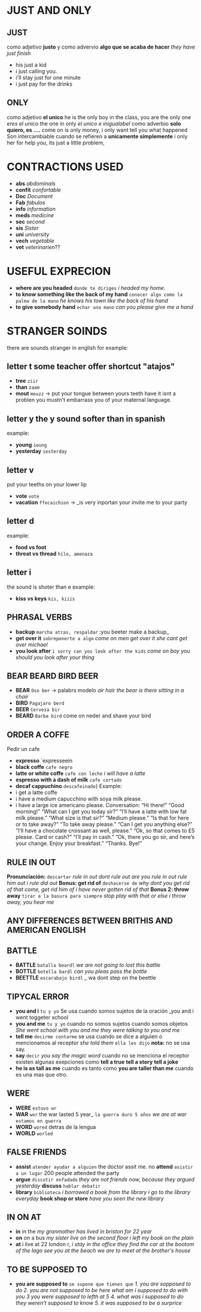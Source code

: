 # JUST AND ONLY
## JUST
como adjetivo **justo** y como advervio **algo que se acaba de hacer** _they have just finish_ 
* his just a kid
* i just calling you.
* i'll stay just for one minute
* i just pay for the drinks
## ONLY
como adjetivo **el unico** he is the only boy in the class, you are the only one _eres el unico_ the one in only _el unico e inigualabel_
como adverbio **solo quiero, es ....** come on is only money, i only want tell you what happened
Son intercambiable cuando se refieren a **unicamente simplemente**  i only her for help you, its just a little problem, 

# CONTRACTIONS USED
* **abs** _abdominals_
* **confit** _confortable_
* **Doc** _Document_ 
* **Fab** _fabulos_
* **info** _information_
* **meds** _medicine_
* **sec** _second_
* **sis** _Sister_
* **uni** _university_
* **vech** _vegetable_
* **vet** _veterinarien_??

# USEFUL EXPRECION
* **where are you headed** `donde te diriges` _i headed my home_.
* **to know something like the back of my hand** `conocer algo como la palma de la mano` _he knows his town like the back of his hand_
* **to give somebody hand** `echar una mano` _can you please give me a hand_

# STRANGER SOINDS
there are sounds stranger in english for example:
## letter t some teacher offer shortcut "atajos" 
* **tree** `ziir`
* **than** `zaam`
* **mout** `mouzz` -> put your tongue between yours teeth
have it isnt a problen you mustn't embarrass you of your maternal language.
## letter y the y sound softer than in spanish
example:
* **young** `ioung`
* **yesterday** `iesterday`
## letter v 
put your teeths on your lower lip
* **vote** `vote`
* **vacation** `ffecaichion` -> _is very inportan your invite me to your party
## letter d 
example:
* **food vs foot** 
* **threat vs thread** `hilo, amenaza`
## letter i
the sound is shoter than e
example:
* **kiss vs keys** `kis, kiiis`

## PHRASAL VERBS
* **backup** `marcha atras, respaldar` :you beeter make a backup_
* **get over it** `sobreponerte a algo` _come on men get over it  she cant get over michael_
* **you look after** `i sorry can you look after the kids` _come on boy you should you look after your thing_  

## BEAR BEARD BIRD BEER
* **BEAR** `Oso ber` -> palabrs modelo _air_ _hair_ _the bear is there sitting in a chair_
* **BIRD** `Pagajaro berd`
* **BEER** `Cerveza bir` 
* **BEARD** `Barba bird` come on neder and shave your bird 

## ORDER A COFFE
Pedir un cafe
* **expresso** `expresseein
* **black coffe** `cafe negro`
* **latte or white coffe** `cafe con leche` _i will have a latte_
* **espresso with a dash of milk** `cafe cortado`
* **decaf cappuchino** `descafeinado`}
Example:
* i get a latte coffe
* i have a medium capucchino with soya milk  please.
* i have a large ice americano please.
Conversation:
    “Hi there!” “Good morning!” “What can I get you today sir?” “I’ll have a latte with low fat milk please.” “What size is that sir?” “Medium please.” “Is that for here or to take away?” “To take away please.” “Can I get you anything else?” “I’ll have a chocolate croissant as well, please.” “Ok, so that comes to £5 please. Card or cash?” “I’ll pay in cash.” “Ok, there you go sir, and here’s your change. Enjoy your breakfast.” “Thanks. Bye!”

## RULE IN OUT
**Pronunciación:** `descartar` _rule in out_ _dont rule out_ _are you rule in out_ _rule him out_ _i rule did out_
**Bonus: get rid of** `deshacerse de` _why dont you get rid of that_ _come, get rid him of_ _i have never gotten rid of that_
**Bonus 2: throw away** `tirar a la basura para siempre` _stop play with that or else i throw away, you hear me_ 

## ANY DIFFERENCES BETWEEN BRITHIS AND AMERICAN ENGLISH
## BATTLE
* **BATTLE** `batalla beardl` _we are not going to lost this battle_
* **BOTTLE** `botella bardl` _can you pleas pass the bottle_
* **BEETTLE** `escarabajo birdl` _ wa dont step on the beettle

## TIPYCAL ERROR
* **you and i** `tu y yo` Se usa cuando somos sujetos de la oración _you and i went toggeter school
* **you and me** `tu y yo` cuando no somos sujetos cuando somos objetos _She went school with you and me_ _they were talking to you and me_ 
* **tell me** `decirme contarme` se usa cuando se dice a alguien o mencionamos al receptor _she told them_ `ella les dijo` **nota:** no se usa say.
* **say** `decir` _you say the magic word_ cuando no se menciona el receptor existen algunas exepciones como **tell a true** **tell a story** **tell a joke**
* **he is as tall as me** cuando es tanto como **you are taller than me** cuando es una mas que otro.

## WERE
* **WERE** `estuvo wr`
* **WAR** `wor` the war lasted 5 year_ `la guerra duro 5 años` _we are at war_ `estamos en guerra`
* **WORD** `wored` detras de la lengua 
* **WORLD** `worled`

## FALSE FRIENDS
* **assist** `atender ayudar a alguien` the doctor assit me. no **attend** `asistir a un lugar` 200 people attended the party
* **argue** `discutir enfadado` _they are not friends now, because they argued yesterday_ **discuss** `hablar debatir`
* **library** `biblioteca` _i borrowed a book from the library_ _i go to the library everyday_ **book shop or store** _have you seen the new library_ 

## IN ON AT
* **in**  in the _my granmother has lived in briston for 22 year_ 
* **on** on a bus _my sister live on the second floor_ _i left my book on the plain_ 
* **at** i live at 22 london r, _i stay in the office_ _they find the car at the bootom of the lago_ _see you at the beach_ _we are to meet at the brother's house_ 

## TO BE SUPPOSED TO
* **you are supposed to** `se supone que tienes que` _1. you are sopposed to do_ _2. you are not supposed to be here_ _what am i supposed to do with you_ _3 you were supposed to lefth at 5_ _4. what was i supposed to do_  _they weren't supposed to know_ _5. it was supposed to be a surprice_
